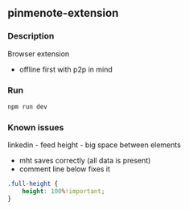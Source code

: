 pinmenote-extension
---

### Description
Browser extension

- offline first with p2p in mind

### Run
```bash
npm run dev
```

### Known issues
linkedin - feed height - big space between elements 
- mht saves correctly (all data is present)
- comment line below fixes it
```css
.full-height {
    height: 100%!important;
}
```